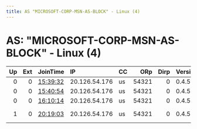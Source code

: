 ```yaml
---
title: AS "MICROSOFT-CORP-MSN-AS-BLOCK" - Linux (4)
---
```


# AS: "MICROSOFT-CORP-MSN-AS-BLOCK" - Linux (4)

|   Up |   Ext | JoinTime                                                                                              | IP            | CC   |   ORp |   Dirp | Version   | Contact                 | Nickname         |   eFamMembers |
|-----:|------:|:------------------------------------------------------------------------------------------------------|:--------------|:-----|------:|-------:|:----------|:------------------------|:-----------------|--------------:|
|    0 |     0 | [15:39:32](https://nusenu.github.io/OrNetStats/w/relay/2D3A28CB96FB56CA6FDFAD933C370D6B037C6710.html) | 20.126.54.176 | us   | 54321 |      0 | 0.4.5.10  | your@e-mail             | myNiceRelay      |             1 |
|    0 |     0 | [15:40:54](https://nusenu.github.io/OrNetStats/w/relay/45A5E3A70300CF6701B2B60E8DD90DA70E7B3BDF.html) | 20.126.54.176 | us   | 54321 |      0 | 0.4.5.10  | your@e-mail             | myNiceRelay      |             1 |
|    0 |     0 | [16:10:14](https://nusenu.github.io/OrNetStats/w/relay/415DD050C95A7FC3255983BE538CB8598F10BC08.html) | 20.126.54.176 | us   | 54321 |      0 | 0.4.5.10  | your@e-mail             | myNiceRelay      |             1 |
|    1 |     0 | [20:19:03](https://nusenu.github.io/OrNetStats/w/relay/448E2528A4AC58A7531EC950AAF0F4A083C7E627.html) | 20.126.54.176 | us   | 54321 |      0 | 0.4.5.10  | GANDI24325 TOR at proto | GANDI24325second |             2 |
